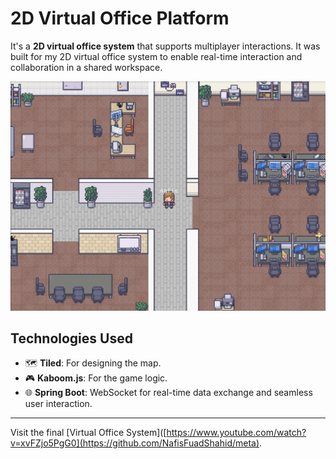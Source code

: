 # 2D Virtual Office Platform

It's a **2D virtual office system** that supports multiplayer interactions. It was built for my 2D virtual office system to enable real-time interaction and collaboration in a shared workspace.

![Office Image](https://github.com/NafisFuadShahid/2D-Multiplayer-System/blob/main/Images/Nafis%20alone%20in%20his%20office.png)

## Technologies Used

- 🗺️ **Tiled**: For designing the map.
- 🎮 **Kaboom.js**: For the game logic.
- 🌐 **Spring Boot**: WebSocket for real-time data exchange and seamless user interaction.

---

Visit the final [Virtual Office System]([https://www.youtube.com/watch?v=xvFZjo5PgG0](https://github.com/NafisFuadShahid/meta).

